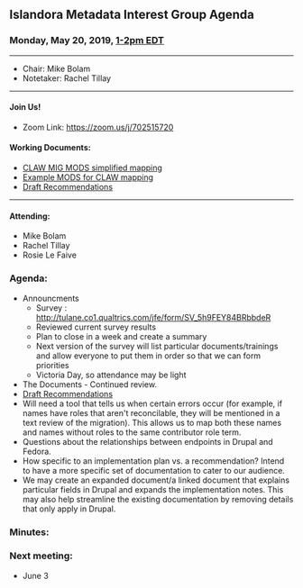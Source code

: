 ## Islandora Metadata Interest Group Agenda
### Monday, May 20, 2019, [1-2pm EDT](http://www.thetimezoneconverter.com/?t=1%20pm&tz=Toronto&)

---
* Chair: Mike Bolam
* Notetaker: Rachel Tillay 

---

#### Join Us!
* Zoom Link: https://zoom.us/j/702515720

#### Working Documents:
* [CLAW MIG MODS simplified mapping](https://docs.google.com/spreadsheets/d/18u2qFJ014IIxlVpM3JXfDEFccwBZcoFsjbBGpvL0jJI/edit#gid=0)
* [Example MODS for CLAW mapping](https://docs.google.com/spreadsheets/d/1C2Xie7HUDSgRT5v4ldoJvlNdoXz2GHAPvL3PE3TOKW8/edit#gid=1829081124)
* [Draft Recommendations](https://docs.google.com/document/d/15qSO9YcALtYSqd6CUuGx0t8FwUJ5pPwVPz0PA5rU898/edit#heading=h.f9r6knw0rjvu)
---

#### Attending:
* Mike Bolam
* Rachel Tillay
* Rosie Le Faive


### Agenda:
* Announcments
  * Survey : http://tulane.co1.qualtrics.com/jfe/form/SV_5h9FEY84BRbbdeR
   * Reviewed current survey results
   * Plan to close in a week and create a summary
   * Next version of the survey will list particular documents/trainings and allow everyone to put them in order so that we can form priorities
  * Victoria Day, so attendance may be light
* The Documents - Continued review.
 * [Draft Recommendations](https://docs.google.com/document/d/15qSO9YcALtYSqd6CUuGx0t8FwUJ5pPwVPz0PA5rU898/edit#heading=h.f9r6knw0rjvu)
 * Will need a tool that tells us when certain errors occur (for example, if names have roles that aren't reconcilable, they will be mentioned in a text review of the migration). This allows us to map both these names and names without roles to the same contributor role term.
 * Questions about the relationships between endpoints in Drupal and Fedora.
 * How specific to an implementation plan vs. a recommendation? Intend to have a more specific set of documentation to cater to our audience.
 * We may create an expanded document/a linked document that explains particular fields in Drupal and expands the implementation notes. This may also help streamline the existing documentation by removing details that only apply in Drupal.
 
### Minutes:


### Next meeting:
* June 3
